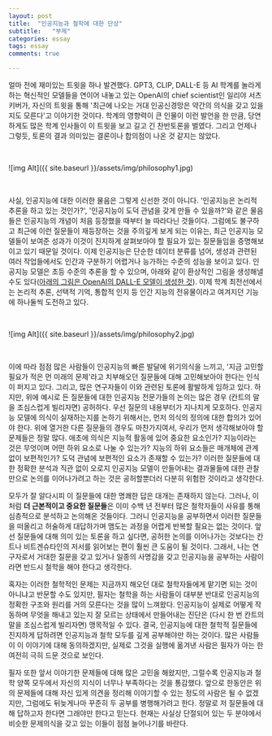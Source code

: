 ```yaml
---
layout: post
title:  "인공지능과 철학에 대한 단상"
subtitle:   "부제"
categories: essay
tags: essay
comments: true

---
```


얼마 전에 재미있는 트윗을 하나 발견했다. GPT3, CLIP, DALL-E 등 AI 학계를 놀라게 하는 혁신적인 모델들을 연이어 내놓고 있는 OpenAI의 chief scientist인 일리야 서츠키버가, 자신의 트윗을 통해 '최근에 나오는 거대 인공신경망은 약간의 의식을 갖고 있을지도 모른다'고 이야기한 것이다. 학계의 영향력이 큰 인물이 이런 발언을 한 만큼, 당연하게도 많은 학계 인사들이 이 트윗을 보고 길고 긴 찬반토론을 벌였다. 그리고 언제나 그렇듯, 토론의 결과 의미있는 결론이나 합의점이 나온 것 같지는 않았다.

<br />

![img Alt]({{ site.baseurl }}/assets/img/philosophy1.jpg)

<br />

사실, 인공지능에 대한 이러한 물음은 그렇게 신선한 것이 아니다. '인공지능은 논리적 추론을 하고 있는 것인가?', '인공지능이 도덕 관념을 갖게 만들 수 있을까?'와 같은 물음들은 인공지능의 개념이 처음 등장했을 때부터 늘 따라다닌 것들이다. 그럼에도 불구하고 최근에 이런 질문들이 재등장하는 것을 주의깊게 보게 되는 이유는, 최근 인공지능 모델들이 보여준 성과가 이것이 진지하게 살펴보아야 할 필요가 있는 질문들임을 증명해보이고 있기 때문일 것이다. 이제 인공지능은 단순한 데이터 분류를 넘어, 생성과 관련된 여러 작업들에서도 인간과 구분하기 어렵거나 능가하는 수준의 성능을 보이고 있다. 인공지능 모델은 초등 수준의 추론을 할 수 있으며, 아래와 같이 환상적인 그림을 생성해낼 수도 있다([아래의 그림은 OpenAI의 DALL-E 모델이 생성한 것](https://openai.com/dall-e-2/)). 이제 학계 최전선에서는 논리적 추론, 선택적 기억, 통합적 인지 등 인간 지능의 전유물이라고 여겨지던 기능에 하나둘씩 도전하고 있다.

<br />

![img Alt]({{ site.baseurl }}/assets/img/philosophy2.jpg)

<br />

이에 따라 점점 많은 사람들이 인공지능의 빠른 발달에 위기의식을 느끼고, '지금 고민할 필요가 적은 먼 미래의 문제'라고 치부해오던 질문들에 대해 고민해보아야 한다는 인식이 퍼지고 있다. 그리고, 많은 연구자들이 이와 관련된 토론에 활발하게 임하고 있다. 하지만, 위에 예시로 든 질문들에 대한 인공지능 전문가들의 논의는 많은 경우 (칸트의 말을 조심스럽게 빌리자면) 공허하다. 우선 질문의 내용부터가 지나치게 모호하다. 인공지능 모델에 의식이 실재하는지를 논하기 위해서는, 먼저 의식의 정의에 대한 합의가 있어야 한다. 위에 열거한 다른 질문들의 경우도 마찬가지여서, 우리가 먼저 생각해보아야 할 문제들은 정말 많다. 애초에 의식은 지능적 활동에 있어 중요한 요소인가? 지능이라는 것은 무엇이며 어떤 하위 요소로 나눌 수 있는가? 지능의 하위 요소들은 매개체에 관계 없이 보편적인가?  도덕 관념에 보편적인 요소가 존재할 수 있는가? 이러한 질문들에 대한 정확한 분석과 직관 없이 오로지 인공지능 모델이 만들어내는 결과물들에 대한 관찰만으로 논의를 이어나가려고 하는 것은 공허할뿐더러 다분히 위험한 것이라고 생각한다.

모두가 잘 알다시피 이 질문들에 대한 명쾌한 답은 대개는 존재하지 않는다. 그러나, 이처럼 **더 근본적이고 중요한 질문들**은 이미 수백 년 전부터 많은 철학자들이 사유를 통해 심층적으로 분석하고 논의해온 것들이다. 그러니 인공지능을 공부하면서 이러한 질문들을 떠올리고 허술하게 대답하가며 맴도는 과정을 어렵게 반복할 필요는 없는 것이다. 앞선 질문들에 대해 의미 있는 토론을 하고 싶다면,  공허한 논의를 이어나가는 것보다는 칸트나 비트겐슈타인의 저서를 읽어보는 편이 훨씬 큰 도움이 될 것이다. 그래서, 나는 연구자로서 거대한 질문을 갖고 있거나 일종의 사명감을 갖고 인공지능을 공부하는 사람이라면 반드시 철학을 해야 한다고 생각한다.

혹자는 이러한 철학적인 문제는 지금까지 해오던 대로 철학자들에게 맡기면 되는 것이 아니냐고 반문할 수도 있지만, 필자는 철학을 하는 사람들이 대부분 반대로 인공지능의 정확한 구조와 원리를 거의 모른다는 것을 많이 느껴왔다. 인공지능이 실제로 어떻게 작동하며 무엇을 해내고 있는지 잘 모르는 상태에서 만들어내는 진단은 (다시 한 번 칸트의 말을 조심스럽게 빌리자면) 맹목적일 수 있다. 결국, 인공지능에 대한 철학적 질문들에 진지하게 답하려면 인공지능과 철학 모두를 깊게 공부해야만 하는 것이다. 많은 사람들이 이 이야기에 대해 동의하겠지만, 실제로 그것을 실행에 옮겨낸 사람은 필자가 아는 한 여전히 극히 드문 것으로 보인다.

필자 또한 앞서 이야기한 문제들에 대해 많은 고민을 해왔지만, 그럴수록 인공지능과 철학 양쪽 모두에서 자신의 지식이 너무나 부족하다는 것을 통감했다. 앞으로 한동안은 위의 문제들에 대해 자신 있게 의견을 정리해 이야기할 수 있는 정도의 사람은 될 수 없겠지만, 그럼에도 뒤늦게나마 꾸준히 두 공부를 병행해가려고 한다. 정말로 저 질문들에 대해 답하고자 한다면 그래야만 한다고 믿는다. 현재는 사실상 단절되어 있는 두 분야에서 비슷한 문제의식을 갖고 있는 이들이 점점 늘어나기를 바란다.